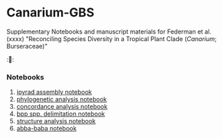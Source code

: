 # Canarium-GBS

Supplementary Notebooks and manuscript materials for Federman et al. (xxxx) 
"Reconciling Species Diversity in a Tropical Plant Clade (*Canarium*; Burseraceae)"


::rocket::


### Notebooks  
1. [ipyrad assembly notebook](http://nbviewer.jupyter.org/github/dereneaton/Canarium-GBS/blob/master/nb-1-ipyrad-assembly.ipynb)  
2. [phylogenetic analysis notebook](http://nbviewer.jupyter.org/github/dereneaton/Canarium-GBS/blob/master/nb-2-phylogeny-inference.ipynb)  
3. [concordance analysis notebook](http://nbviewer.jupyter.org/github/dereneaton/Canarium-GBS/blob/master/nb-3-concordance.ipynb)  
4. [bpp spp. delimitation notebook](http://nbviewer.jupyter.org/github/dereneaton/Canarium-GBS/blob/master/nb-4-BPP.ipynb)  
5. [structure analysis notebook](http://nbviewer.jupyter.org/github/dereneaton/Canarium-GBS/blob/master/nb-5-structure.ipynb)  
6. [abba-baba notebook](http://nbviewer.jupyter.org/github/dereneaton/Canarium-GBS/blob/master/nb-6-abba-baba.ipynb)   




